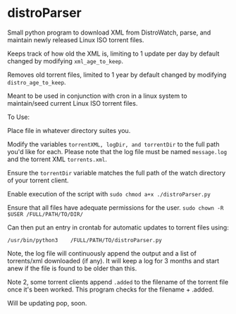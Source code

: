 # distroParser
Small python program to download XML from DistroWatch, parse, and maintain newly released Linux ISO torrent files.

Keeps track of how old the XML is, limiting to 1 update per day by default changed by modifying ```xml_age_to_keep```.

Removes old torrent files, limited to 1 year by default changed by modifying ```distro_age_to_keep```.

Meant to be used in conjunction with cron in a linux system to maintain/seed current Linux ISO torrent files.

To Use:

  Place file in whatever directory suites you.  
  
  Modify the variables ```torrentXML, logDir, and torrentDir``` to the full path you'd like for each.  Please note that the log file must be named ```message.log``` and the torrent XML ```torrents.xml```.
  
  Ensure the ```torrentDir``` variable matches the full path of the watch directory of your torrent client.
  
  Enable execution of the script with ```sudo chmod a+x ./distroParser.py```
  
  Ensure that all files have adequate permissions for the user.  ```sudo chown -R $USER /FULL/PATH/TO/DIR/```
  
  Can then put an entry in crontab for automatic updates to torrent files using:
  
  ```/usr/bin/python3    /FULL/PATH/TO/distroParser.py```
  
  Note, the log file will continuously append the output and a list of torrents/xml downloaded (if any).  It will keep a log for 3 months and start anew if the file is found to be older than this.
  
  Note 2, some torrent clients append ```.added``` to the filename of the torrent file once it's been worked.  This program checks for the filename + .added.

Will be updating pop, soon.
